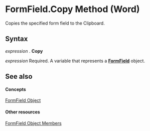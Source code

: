 
# FormField.Copy Method (Word)

Copies the specified form field to the Clipboard.


## Syntax

 _expression_ . **Copy**

 _expression_ Required. A variable that represents a **[FormField](c3c07344-06b2-fe86-6fcb-b9c63a991bcc.md)** object.


## See also


#### Concepts


[FormField Object](c3c07344-06b2-fe86-6fcb-b9c63a991bcc.md)
#### Other resources


[FormField Object Members](e7d1b5d7-e1b3-b602-98c4-d0d4dc2288e5.md)
